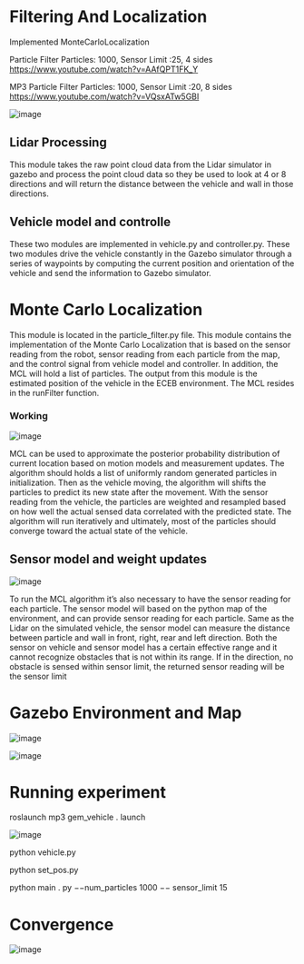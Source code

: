 # Filtering And Localization
Implemented MonteCarloLocalization

Particle Filter Particles: 1000, Sensor Limit :25, 4 sides
https://www.youtube.com/watch?v=AAfQPT1FK_Y

MP3 Particle Filter Particles: 1000, Sensor Limit :20, 8 sides
https://www.youtube.com/watch?v=VQsxATw5GBI

![image](https://user-images.githubusercontent.com/64373075/176821674-77c7fe33-ce2d-4028-abb4-685a75d74f48.png)

## Lidar Processing

This module takes the raw point cloud data from the Lidar simulator in gazebo and process the point cloud data so they be used to look at 4 or 8 directions and will return the distance between the vehicle and wall in those directions.

## Vehicle model and controlle
These two modules are implemented in vehicle.py and controller.py. These two modules drive the
vehicle constantly in the Gazebo simulator through a series of waypoints by computing the current position and orientation of the vehicle and send the information to Gazebo simulator.

 # Monte Carlo Localization
This module is located in the particle_filter.py file. This module contains the implementation of the Monte Carlo Localization that is based on the sensor reading from the robot, sensor reading from each particle from the map, and the control signal from vehicle model and controller. In addition, the MCL will hold a list of particles. The output from this module is the
estimated position of the vehicle in the ECEB environment. The MCL resides in the runFilter function.

### Working
![image](https://user-images.githubusercontent.com/64373075/176822525-1eb97460-9559-49f8-8605-8895b8028836.png)

MCL can be used to approximate the posterior probability distribution of current location based on motion models and measurement updates. The algorithm should holds a list of uniformly random generated particles in initialization. Then as the vehicle moving, the algorithm will shifts the particles to predict its new state after the movement. With the sensor reading from the vehicle, the particles are weighted and resampled based on how well the actual sensed data correlated with the predicted state. The algorithm will run iteratively and ultimately, most of the particles should converge toward the actual state of the vehicle.

 ## Sensor model and weight updates
 ![image](https://user-images.githubusercontent.com/64373075/176822764-8c0a8c2c-2de3-4801-b207-131aaee3bf9e.png)

To run the MCL algorithm it’s also necessary to have the sensor reading for each particle. The sensor model will based on the python map of the environment, and can provide sensor reading for each particle. Same as the Lidar on the simulated vehicle, the sensor model can measure the distance between particle and wall in front, right, rear and left direction.
 Both the sensor on vehicle and sensor model has a certain effective range and it cannot
recognize obstacles that is not within its range. If in the direction, no obstacle is sensed within sensor limit, the returned sensor reading will be the sensor limit

# Gazebo Environment and Map
![image](https://user-images.githubusercontent.com/64373075/176823251-c326428a-4984-4064-9cfc-bb19c666598d.png)

![image](https://user-images.githubusercontent.com/64373075/176823294-6df4c626-ce15-4b34-9844-2575eca8fa42.png)


# Running experiment
roslaunch mp3 gem_vehicle . launch

![image](https://user-images.githubusercontent.com/64373075/176823389-06a68cfa-e26f-48c3-bd3e-225a931fa8fe.png)

python vehicle.py

python set_pos.py

python main . py −−num_particles 1000 −− sensor_limit 15

# Convergence
![image](https://user-images.githubusercontent.com/64373075/176823959-1fdc97a9-70cc-4fc1-9b77-0468e58841f1.png)




